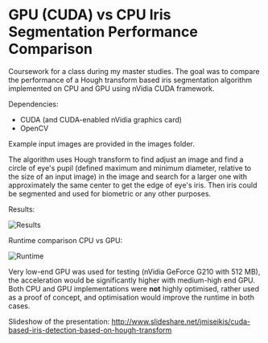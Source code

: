 GPU (CUDA) vs CPU Iris Segmentation Performance Comparison
=====================

Coursework for a class during my master studies. The goal was to compare 
the performance of a Hough transform based iris segmentation algorithm 
implemented on CPU and GPU using nVidia CUDA framework.

Dependencies:
* CUDA (and CUDA-enabled nVidia graphics card)
* OpenCV

Example input images are provided in the images folder.

The algorithm uses Hough transform to find adjust an image and find a circle 
of eye's pupil (defined maximum and minimum diameter, relative to the size of an 
input image) in the image and search for a larger one with approximately the same 
center to get the edge of eye's iris. Then iris could be segmented and used for 
biometric or any other purposes.

Results:

![Results](https://raw.github.com/jmiseikis/IrisSegmentation-CUDA/master/images/results.png)

Runtime comparison CPU vs GPU:

![Runtime](https://raw.github.com/jmiseikis/IrisSegmentation-CUDA/master/images/timing.png)

Very low-end GPU was used for testing (nVidia GeForce G210 with 512 MB), the acceleration 
would be significantly higher with medium-high end GPU. Both CPU and GPU implementations 
were __not__ highly optimised, rather used as a proof of concept, and optimisation 
would improve the runtime in both cases.

Slideshow of the presentation: http://www.slideshare.net/jmiseikis/cuda-based-iris-detection-based-on-hough-transform